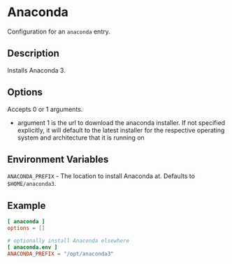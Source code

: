 # Anaconda

Configuration for an `anaconda` entry.

## Description

Installs Anaconda 3.

## Options

Accepts 0 or 1 arguments.
- argument 1 is the url to download the anaconda installer. If not specified explicitly, it will default to the latest installer for the respective operating system and architecture that it is running on

## Environment Variables

`ANACONDA_PREFIX` - The location to install Anaconda at. Defaults to `$HOME/anaconda3`.

## Example

```toml
[ anaconda ]
options = []

# optionally install Anaconda elsewhere
[ anaconda.env ]
ANACONDA_PREFIX = "/opt/anaconda3"
```
